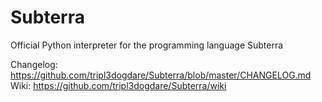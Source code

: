 # Subterra
Official Python interpreter for the programming language Subterra

Changelog: https://github.com/tripl3dogdare/Subterra/blob/master/CHANGELOG.md
Wiki: https://github.com/tripl3dogdare/Subterra/wiki
